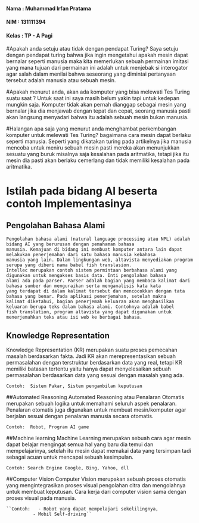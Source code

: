 #### Nama : Muhammad Irfan Pratama
#### NIM : 131111394
#### Kelas : TP - A Pagi

#Apakah anda setuju atau tidak dengan pendapat Turing?
Saya setuju dengan pendapat turing bahwa jika ingin mengetahui apakah mesin dapat bernalar seperti
manusia maka kita memerlukan sebuah permainan imitasi yang mana tujuan dari permainan ini adalah untuk menjebak
si interogator agar salah dalam menilai bahwa seseorang yang dimintai pertanyaan tersebut adalah manusia atau sebuah mesin.

#Apakah menurut anda, akan ada komputer yang bisa melewati Tes Turing suatu saat ? 
  Untuk saat ini saya masih belum yakin tapi untuk kedepan mungkin saja. Komputer tidak akan pernah dianggap sebagai mesin yang
  bernalar jika dia menjawab dengan tepat dan cepat, seorang manusia pasti akan langsung menyadari bahwa itu adalah sebuah mesin bukan manusia.

#Halangan apa saja yang menurut anda menghambat perkembangan komputer untuk melewati Tes Turing?
  bagaimana cara mesin dapat berlaku seperti manusia. Seperti yang dikatakan turing pada artikelnya jika manusia mencoba untuk
  meniru sebuah mesin pasti mereka akan menunjukkan sesuatu yang buruk misalnya saja kesalahan pada aritmatika, tetapi jika itu
  mesin dia pasti akan berlaku cemerlang dan tidak memiliki kesalahan pada aritmatika.

# Istilah pada bidang AI beserta contoh Implementasinya 

## Pengolahan Bahasa Alami 
    Pengolahan bahasa alami (natural language processing atau NPL) adalah bidang AI yang berurusan dengan pemahaman bahasa
    manusia. Kemajuan di bidang ini membuat komputer antara lain dapat melakukan penerjemahan dari satu bahasa manusia kebahasa
    manusia yang lain. Dalam lingkungan web, altavista menyediakan program serupa yang diberi nama babel fish translasion. 
    Intellec merupakan contoh sistem permintaan berbahasa alami yang digunakan untuk mengakses basis data. Inti pengolahan bahasa
    alami ada pada parser. Parser adalah bagian yang membaca kalimat dari bahasa sumber dan menguraikan serta menganalisis kata kata
    yang terdapat di dalam kalimat tersebut dan mencocokkan dengan tata bahasa yang benar. Pada aplikasi penerjemahan, setelah makna
    kalimat diketahui, bagian penerjemah keluaran akan menghasilkan keluaran berupa teks dalam bahasa alami. Contohnya adalah babel 
    fish translation, program altavista yang dapat digunakan untuk menerjemahkan teks atau isi web ke berbagai bahasa.

## Knowledge Representation
Knowledge Representation (KR) merupakan suatu proses pemecahan masalah berdasarkan fakta. Jadi KR akan merepresentasikan
sebuah permasalahan dengan terstruktur berdasarkan data yang real, tetapi KR memiliki batasan tertentu yaitu hanya dapat
menyelesaikan sebuah permasalahan berdasarkan data yang sesuai dengan masalah yang ada.

    Contoh:  Sistem Pakar, Sistem pengambilan keputusan

##Automated Reasoning
Automated Reasoning atau Penalaran Otomatis merupakan sebuah logika untuk memahami seluruh aspek penalaran. 
Penalaran otomatis juga digunakan untuk membuat mesin/komputer agar berjalan sesuai dengan penalaran manusia secara otomatis.

    Contoh:  Robot, Program AI game

##Machine learning 
Machine Learning merupakan sebuah cara agar mesin dapat belajar mengingat semua hal yang baru dia temui dan mempelajarinya,
setelah itu mesin dapat memakai data yang tersimpan tadi sebagai acuan untuk mencapai sebuah kesimpulan.

    Contoh: Search Engine Google, Bing, Yahoo, dll
    
##Computer Vision
Computer Vision merupakan sebuah proses otomatis yang mengintegrasikan proses visual pengolahan citra dan mengolahnya untuk
membuat keputusan. Cara kerja dari computer vision sama dengan proses visual pada manusia.
    
    ``Contoh:   - Robot yang dapat mempelajari sekelilingnya,
              - Mobil Self-driving``
